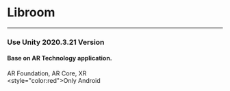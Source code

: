 # Libroom
***


### Use Unity 2020.3.21 Version
#### Base on AR Technology application.
AR Foundation, AR Core, XR</br>
<style="color:red">Only Android</span>
